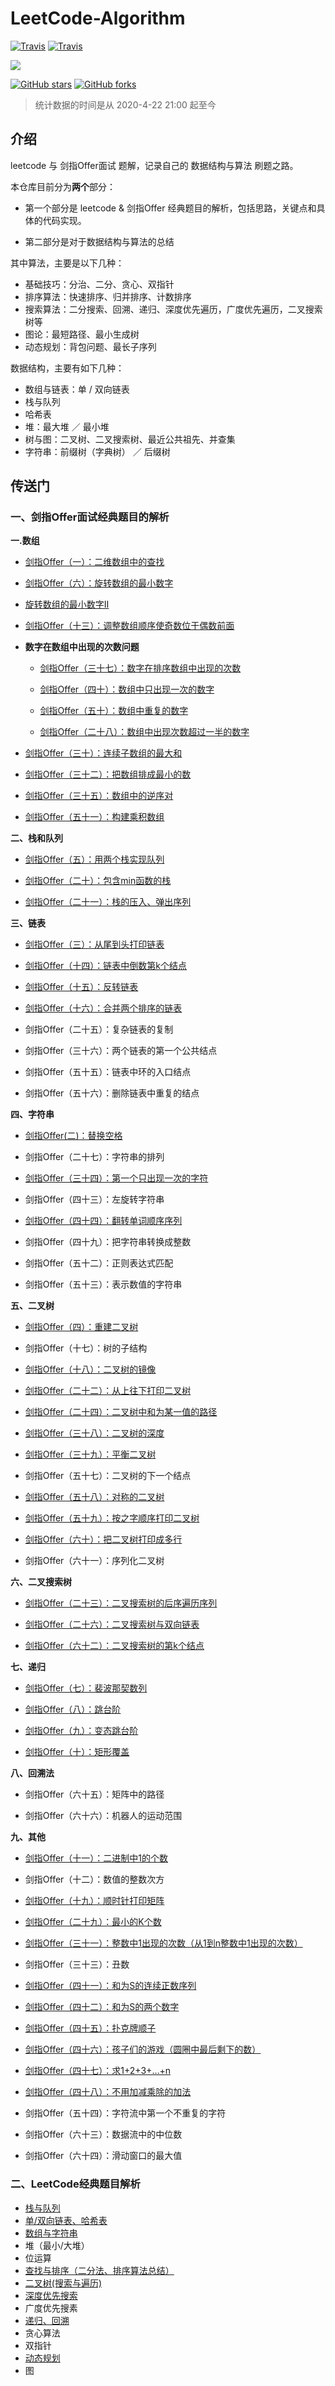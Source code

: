# LeetCode-Algorithm

[![Travis](https://img.shields.io/badge/language-C++-green.svg)]()
[![Travis](https://img.shields.io/badge/language-Python-red.svg)]()


[![](https://img.shields.io/badge/Zhihu-知乎-blue)](https://www.zhihu.com/people/qiu-feng-2-80)


[![GitHub stars](https://img.shields.io/github/stars/murufeng/LeetCode-Algorithm.svg?style=social&label=Stars)](https://github.com/murufeng/LeetCode-Algorithm)
[![GitHub forks](https://img.shields.io/github/forks/murufeng/LeetCode-Algorithm.svg?style=social&label=Forks)](https://github.com/murufeng/LeetCode-Algorithm)

> 统计数据的时间是从 2020-4-22 21:00 起至今



## 介绍

leetcode 与 剑指Offer面试 题解，记录自己的 数据结构与算法 刷题之路。

本仓库目前分为**两个**部分：

- 第一个部分是 leetcode & 剑指Offer 经典题目的解析，包括思路，关键点和具体的代码实现。

- 第二部分是对于数据结构与算法的总结



其中算法，主要是以下几种：

- 基础技巧：分治、二分、贪心、双指针
- 排序算法：快速排序、归并排序、计数排序
- 搜索算法：二分搜索、回溯、递归、深度优先遍历，广度优先遍历，二叉搜索树等
- 图论：最短路径、最小生成树
- 动态规划：背包问题、最长子序列

数据结构，主要有如下几种：

- 数组与链表：单 / 双向链表
- 栈与队列
- 哈希表
- 堆：最大堆 ／ 最小堆
- 树与图：二叉树、二叉搜索树、最近公共祖先、并查集
- 字符串：前缀树（字典树） ／ 后缀树


## 传送门

### 一、剑指Offer面试经典题目的解析
   **一.数组**
 - [剑指Offer（一）：二维数组中的查找](https://github.com/murufeng/LeetCode-Algorithm/blob/master/%E5%89%91%E6%8C%87Offer%E7%B3%BB%E5%88%97/%E6%95%B0%E7%BB%84/1.%E4%BA%8C%E7%BB%B4%E6%95%B0%E7%BB%84%E4%B8%AD%E7%9A%84%E6%9F%A5%E6%89%BE.md)

 - [剑指Offer（六）：旋转数组的最小数字](https://github.com/murufeng/LeetCode-Algorithm/blob/master/%E5%89%91%E6%8C%87Offer%E7%B3%BB%E5%88%97/%E6%95%B0%E7%BB%84/2.%E6%97%8B%E8%BD%AC%E6%95%B0%E7%BB%84%E7%9A%84%E6%9C%80%E5%B0%8F%E6%95%B0%E5%AD%97.md)

- [旋转数组的最小数字II](https://github.com/murufeng/LeetCode-Algorithm/blob/master/%E5%89%91%E6%8C%87Offer%E7%B3%BB%E5%88%97/%E6%95%B0%E7%BB%84/2_1.%E5%AF%BB%E6%89%BE%E6%97%8B%E8%BD%AC%E6%8E%92%E5%BA%8F%E6%95%B0%E7%BB%84%E4%B8%AD%E7%9A%84%E6%9C%80%E5%B0%8F%E5%80%BC%20II.md)

 - [剑指Offer（十三）：调整数组顺序使奇数位于偶数前面](https://github.com/murufeng/LeetCode-Algorithm/blob/master/%E5%89%91%E6%8C%87Offer%E7%B3%BB%E5%88%97/%E6%95%B0%E7%BB%84/3.%20%E8%B0%83%E6%95%B4%E6%95%B0%E7%BB%84%E9%A1%BA%E5%BA%8F%E4%BD%BF%E5%A5%87%E6%95%B0%E4%BD%8D%E4%BA%8E%E5%81%B6%E6%95%B0%E5%89%8D%E9%9D%A2.md)
 -  **数字在数组中出现的次数问题**
    - [剑指Offer（三十七）：数字在排序数组中出现的次数](https://github.com/murufeng/LeetCode-Algorithm/blob/master/%E5%89%91%E6%8C%87Offer%E7%B3%BB%E5%88%97/%E6%95%B0%E7%BB%84/5.%20%E7%BB%9F%E8%AE%A1%E6%95%B0%E5%AD%97%E5%9C%A8%E6%8E%92%E5%BA%8F%E6%95%B0%E7%BB%84%E4%B8%AD%E5%87%BA%E7%8E%B0%E7%9A%84%E6%AC%A1%E6%95%B0.md)

    - [剑指Offer（四十）：数组中只出现一次的数字](https://github.com/murufeng/LeetCode-Algorithm/blob/master/%E5%89%91%E6%8C%87Offer%E7%B3%BB%E5%88%97/%E6%95%B0%E7%BB%84/6.%20%E6%95%B0%E7%BB%84%E4%B8%AD%E5%8F%AA%E5%87%BA%E7%8E%B0%E4%B8%80%E6%AC%A1%E7%9A%84%E6%95%B0%E5%AD%97.md)

    - [剑指Offer（五十）：数组中重复的数字](https://github.com/murufeng/LeetCode-Algorithm/blob/master/%E5%89%91%E6%8C%87Offer%E7%B3%BB%E5%88%97/%E6%95%B0%E7%BB%84/7.%20%E6%95%B0%E7%BB%84%E4%B8%AD%E9%87%8D%E5%A4%8D%E7%9A%84%E6%95%B0%E5%AD%97.md)

    - [剑指Offer（二十八）：数组中出现次数超过一半的数字](https://github.com/murufeng/LeetCode-Algorithm/blob/master/%E5%89%91%E6%8C%87Offer%E7%B3%BB%E5%88%97/%E6%95%B0%E7%BB%84/4.%20%E6%95%B0%E7%BB%84%E4%B8%AD%E5%87%BA%E7%8E%B0%E6%AC%A1%E6%95%B0%E8%B6%85%E8%BF%87%E4%B8%80%E5%8D%8A%E7%9A%84%E6%95%B0%E5%AD%97.md)

 - [剑指Offer（三十）：连续子数组的最大和](https://github.com/murufeng/LeetCode-Algorithm/blob/master/%E5%89%91%E6%8C%87Offer%E7%B3%BB%E5%88%97/%E6%95%B0%E7%BB%84/8.%20%E8%BF%9E%E7%BB%AD%E5%AD%90%E6%95%B0%E7%BB%84%E7%9A%84%E6%9C%80%E5%A4%A7%E5%92%8C.md)

 - [剑指Offer（三十二）：把数组排成最小的数](https://github.com/murufeng/LeetCode-Algorithm/blob/master/%E5%89%91%E6%8C%87Offer%E7%B3%BB%E5%88%97/%E6%95%B0%E7%BB%84/10.%E6%8A%8A%E6%95%B0%E7%BB%84%E6%8E%92%E6%88%90%E6%9C%80%E5%B0%8F%E7%9A%84%E6%95%B0.md)

 - [剑指Offer（三十五）：数组中的逆序对](https://github.com/murufeng/LeetCode-Algorithm/blob/master/%E5%89%91%E6%8C%87Offer%E7%B3%BB%E5%88%97/%E6%95%B0%E7%BB%84/11.%E6%95%B0%E7%BB%84%E4%B8%AD%E7%9A%84%E9%80%86%E5%BA%8F%E5%AF%B9.md)

 - [剑指Offer（五十一）：构建乘积数组](https://github.com/murufeng/LeetCode-Algorithm/blob/master/%E5%89%91%E6%8C%87Offer%E7%B3%BB%E5%88%97/%E6%95%B0%E7%BB%84/9.%E6%9E%84%E5%BB%BA%E4%B9%98%E7%A7%AF%E6%95%B0%E7%BB%84.md)



**二、栈和队列**
- [剑指Offer（五）：用两个栈实现队列](https://github.com/murufeng/LeetCode-Algorithm/blob/master/%E5%89%91%E6%8C%87Offer%E7%B3%BB%E5%88%97/%E6%A0%88%E5%92%8C%E9%98%9F%E5%88%97/2.%20%E7%94%A8%E4%B8%A4%E4%B8%AA%E6%A0%88%E6%9D%A5%E5%AE%9E%E7%8E%B0%E9%98%9F%E5%88%97.md)

- [剑指Offer（二十）：包含min函数的栈](https://github.com/murufeng/LeetCode-Algorithm/blob/master/%E5%89%91%E6%8C%87Offer%E7%B3%BB%E5%88%97/%E6%A0%88%E5%92%8C%E9%98%9F%E5%88%97/3.%20%E5%8C%85%E5%90%ABmain%E5%87%BD%E6%95%B0%E7%9A%84%E6%A0%88.md)

- [剑指Offer（二十一）：栈的压入、弹出序列](https://github.com/murufeng/LeetCode-Algorithm/blob/master/%E5%89%91%E6%8C%87Offer%E7%B3%BB%E5%88%97/%E6%A0%88%E5%92%8C%E9%98%9F%E5%88%97/1.%20%E6%A0%88%E7%9A%84%E5%8E%8B%E5%85%A5%E3%80%81%E5%BC%B9%E5%87%BA%E5%BA%8F%E5%88%97.md)

**三、链表**

- [剑指Offer（三）：从尾到头打印链表](https://github.com/murufeng/LeetCode-Algorithm/blob/master/%E5%89%91%E6%8C%87Offer%E7%B3%BB%E5%88%97/%E9%93%BE%E8%A1%A8/1.%20%E4%BB%8E%E5%B0%BE%E5%88%B0%E5%A4%B4%E6%89%93%E5%8D%B0%E9%93%BE%E8%A1%A8.md)

- [剑指Offer（十四）：链表中倒数第k个结点](https://github.com/murufeng/LeetCode-Algorithm/blob/master/%E5%89%91%E6%8C%87Offer%E7%B3%BB%E5%88%97/%E9%93%BE%E8%A1%A8/2.%20%E9%93%BE%E8%A1%A8%E4%B8%AD%E7%9A%84%E5%80%92%E6%95%B0%E7%AC%ACK%E4%B8%AA%E7%BB%93%E7%82%B9.md)

- [剑指Offer（十五）：反转链表](https://github.com/murufeng/LeetCode-Algorithm/blob/master/%E5%89%91%E6%8C%87Offer%E7%B3%BB%E5%88%97/%E9%93%BE%E8%A1%A8/3.%E5%8F%8D%E8%BD%AC%E9%93%BE%E8%A1%A8.md)

- [剑指Offer（十六）：合并两个排序的链表](https://github.com/murufeng/LeetCode-Algorithm/blob/master/%E5%89%91%E6%8C%87Offer%E7%B3%BB%E5%88%97/%E9%93%BE%E8%A1%A8/4.%20%E5%90%88%E5%B9%B6%E4%B8%A4%E4%B8%AA%E6%8E%92%E5%BA%8F%E7%9A%84%E9%93%BE%E8%A1%A8.md)

- 剑指Offer（二十五）：复杂链表的复制

- 剑指Offer（三十六）：两个链表的第一个公共结点

- 剑指Offer（五十五）：链表中环的入口结点

- 剑指Offer（五十六）：删除链表中重复的结点

 
 **四、字符串**
 - [剑指Offer(二)：替换空格](https://github.com/murufeng/LeetCode-Algorithm/blob/master/%E5%89%91%E6%8C%87Offer%E7%B3%BB%E5%88%97/%E5%AD%97%E7%AC%A6%E4%B8%B2/1.%20%E6%9B%BF%E6%8D%A2%E7%A9%BA%E6%A0%BC.md)

 - 剑指Offer（二十七）：字符串的排列

 - [剑指Offer（三十四）：第一个只出现一次的字符](https://github.com/murufeng/LeetCode-Algorithm/blob/master/%E5%89%91%E6%8C%87Offer%E7%B3%BB%E5%88%97/%E5%AD%97%E7%AC%A6%E4%B8%B2/3.%20%E7%AC%AC%E4%B8%80%E6%AC%A1%E5%8F%AA%E5%87%BA%E7%8E%B0%E4%B8%80%E6%AC%A1%E7%9A%84%E5%AD%97%E7%AC%A6.md)

 - 剑指Offer（四十三）：左旋转字符串

 - [剑指Offer（四十四）：翻转单词顺序序列](https://github.com/murufeng/LeetCode-Algorithm/blob/master/%E5%89%91%E6%8C%87Offer%E7%B3%BB%E5%88%97/%E5%AD%97%E7%AC%A6%E4%B8%B2/5.%20%E7%BF%BB%E8%BD%AC%E5%8D%95%E8%AF%8D%E9%A1%BA%E5%BA%8F.md)

 - 剑指Offer（四十九）：把字符串转换成整数

 - 剑指Offer（五十二）：正则表达式匹配

 - 剑指Offer（五十三）：表示数值的字符串

**五、二叉树**
- [剑指Offer（四）：重建二叉树](https://github.com/murufeng/LeetCode-Algorithm/blob/master/%E5%89%91%E6%8C%87Offer%E7%B3%BB%E5%88%97/%E4%BA%8C%E5%8F%89%E6%A0%91/1.%20%E9%87%8D%E5%BB%BA%E4%BA%8C%E5%8F%89%E6%A0%91.md)

- 剑指Offer（十七）：树的子结构

- [剑指Offer（十八）：二叉树的镜像](https://github.com/murufeng/LeetCode-Algorithm/blob/master/%E5%89%91%E6%8C%87Offer%E7%B3%BB%E5%88%97/%E4%BA%8C%E5%8F%89%E6%A0%91/3.%20%E4%BA%8C%E5%8F%89%E6%A0%91%E7%9A%84%E9%95%9C%E5%83%8F.md)

- [剑指Offer（二十二）：从上往下打印二叉树](https://github.com/murufeng/LeetCode-Algorithm/blob/master/%E5%89%91%E6%8C%87Offer%E7%B3%BB%E5%88%97/%E4%BA%8C%E5%8F%89%E6%A0%91/4.%20%E4%BB%8E%E4%B8%8A%E5%BE%80%E4%B8%8B%E6%89%93%E5%8D%B0%E4%BA%8C%E5%8F%89%E6%A0%91.md)

- [剑指Offer（二十四）：二叉树中和为某一值的路径](https://github.com/murufeng/LeetCode-Algorithm/blob/master/%E5%89%91%E6%8C%87Offer%E7%B3%BB%E5%88%97/%E4%BA%8C%E5%8F%89%E6%A0%91/5.%20%E4%BA%8C%E5%8F%89%E6%A0%91%E4%B8%AD%E5%92%8C%E4%B8%BA%E6%9F%90%E4%B8%80%E5%80%BC%E7%9A%84%E8%B7%AF%E5%BE%84.md)

- [剑指Offer（三十八）：二叉树的深度](https://github.com/murufeng/LeetCode-Algorithm/blob/master/%E5%89%91%E6%8C%87Offer%E7%B3%BB%E5%88%97/%E4%BA%8C%E5%8F%89%E6%A0%91/6.%20%E4%BA%8C%E5%8F%89%E6%A0%91%E7%9A%84%E6%B7%B1%E5%BA%A6.md)

- [剑指Offer（三十九）：平衡二叉树](https://github.com/murufeng/LeetCode-Algorithm/blob/master/%E5%89%91%E6%8C%87Offer%E7%B3%BB%E5%88%97/%E4%BA%8C%E5%8F%89%E6%A0%91/7.%20%E5%B9%B3%E8%A1%A1%E4%BA%8C%E5%8F%89%E6%A0%91.md)

- 剑指Offer（五十七）：二叉树的下一个结点

- [剑指Offer（五十八）：对称的二叉树](https://github.com/murufeng/LeetCode-Algorithm/blob/master/%E5%89%91%E6%8C%87Offer%E7%B3%BB%E5%88%97/%E4%BA%8C%E5%8F%89%E6%A0%91/9.%20%E5%AF%B9%E7%A7%B0%E4%BA%8C%E5%8F%89%E6%A0%91.md)

- [剑指Offer（五十九）：按之字顺序打印二叉树](https://github.com/murufeng/LeetCode-Algorithm/blob/master/%E5%89%91%E6%8C%87Offer%E7%B3%BB%E5%88%97/%E4%BA%8C%E5%8F%89%E6%A0%91/10.%E6%8C%89%E4%B9%8B%E5%AD%97%E9%A1%BA%E5%BA%8F%E6%89%93%E5%8D%B0%E4%BA%8C%E5%8F%89%E6%A0%91.md)

- [剑指Offer（六十）：把二叉树打印成多行](https://github.com/murufeng/LeetCode-Algorithm/blob/master/%E5%89%91%E6%8C%87Offer%E7%B3%BB%E5%88%97/%E4%BA%8C%E5%8F%89%E6%A0%91/11.%20%E6%8A%8A%E4%BA%8C%E5%8F%89%E6%A0%91%E6%89%93%E5%8D%B0%E6%88%90%E5%A4%9A%E8%A1%8C.md)

- 剑指Offer（六十一）：序列化二叉树


**六、二叉搜索树**
- [剑指Offer（二十三）：二叉搜索树的后序遍历序列](https://github.com/murufeng/LeetCode-Algorithm/blob/master/%E5%89%91%E6%8C%87Offer%E7%B3%BB%E5%88%97/%E4%BA%8C%E5%8F%89%E6%90%9C%E7%B4%A2%E6%A0%91/1.%20%E4%BA%8C%E5%8F%89%E6%90%9C%E7%B4%A2%E6%A0%91%E7%9A%84%E5%90%8E%E5%BA%8F%E9%81%8D%E5%8E%86%E5%BA%8F%E5%88%97.md)

- [剑指Offer（二十六）：二叉搜索树与双向链表](https://github.com/murufeng/LeetCode-Algorithm/blob/master/%E5%89%91%E6%8C%87Offer%E7%B3%BB%E5%88%97/%E4%BA%8C%E5%8F%89%E6%90%9C%E7%B4%A2%E6%A0%91/26.%20%E4%BA%8C%E5%8F%89%E6%90%9C%E7%B4%A2%E6%A0%91%E4%B8%8E%E5%8F%8C%E5%90%91%E9%93%BE%E8%A1%A8.md)

- [剑指Offer（六十二）：二叉搜索树的第k个结点](https://github.com/murufeng/LeetCode-Algorithm/blob/master/%E5%89%91%E6%8C%87Offer%E7%B3%BB%E5%88%97/%E4%BA%8C%E5%8F%89%E6%90%9C%E7%B4%A2%E6%A0%91/62.%E4%BA%8C%E5%8F%89%E6%90%9C%E7%B4%A2%E6%A0%91%E7%9A%84%E7%AC%ACk%E4%B8%AA%E7%BB%93%E7%82%B9.md)

**七、递归**
- [剑指Offer（七）：裴波那契数列](https://github.com/murufeng/LeetCode-Algorithm/blob/master/%E5%89%91%E6%8C%87Offer%E7%B3%BB%E5%88%97/%E9%80%92%E5%BD%92/1.%E8%A3%B4%E6%B3%A2%E9%82%A3%E5%A5%91%E6%95%B0%E5%88%97.md)

- [剑指Offer（八）：跳台阶](https://github.com/murufeng/LeetCode-Algorithm/blob/master/%E5%89%91%E6%8C%87Offer%E7%B3%BB%E5%88%97/%E9%80%92%E5%BD%92/2.%20%E8%B7%B3%E5%8F%B0%E9%98%B6.md)

- [剑指Offer（九）：变态跳台阶](https://github.com/murufeng/LeetCode-Algorithm/blob/master/%E5%89%91%E6%8C%87Offer%E7%B3%BB%E5%88%97/%E9%80%92%E5%BD%92/3.%20%E5%8F%98%E6%80%81%E8%B7%B3%E5%8F%B0%E9%98%B6.md)

- [剑指Offer（十）：矩形覆盖](https://github.com/murufeng/LeetCode-Algorithm/blob/master/%E5%89%91%E6%8C%87Offer%E7%B3%BB%E5%88%97/%E9%80%92%E5%BD%92/4.%20%E7%9F%A9%E5%BD%A2%E8%A6%86%E7%9B%96.md)

**八、回溯法**
- 剑指Offer（六十五）：矩阵中的路径

- 剑指Offer（六十六）：机器人的运动范围

**九、其他**
- [剑指Offer（十一）：二进制中1的个数](https://github.com/murufeng/LeetCode-Algorithm/blob/master/%E5%89%91%E6%8C%87Offer%E7%B3%BB%E5%88%97/%E4%BD%8D%E8%BF%90%E7%AE%97/2.%E4%BA%8C%E8%BF%9B%E5%88%B6%E4%B8%AD1%E7%9A%84%E4%B8%AA%E6%95%B0.md)

- 剑指Offer（十二）：数值的整数次方

- [剑指Offer（十九）：顺时针打印矩阵](https://github.com/murufeng/LeetCode-Algorithm/blob/master/%E5%89%91%E6%8C%87Offer%E7%B3%BB%E5%88%97/%E5%85%B6%E4%BB%96/3.%E9%A1%BA%E6%97%B6%E9%92%88%E6%89%93%E5%8D%B0%E7%9F%A9%E9%98%B5.md)

- [剑指Offer（二十九）：最小的K个数](https://github.com/murufeng/LeetCode-Algorithm/blob/master/%E5%89%91%E6%8C%87Offer%E7%B3%BB%E5%88%97/%E5%85%B6%E4%BB%96/4.%E6%9C%80%E5%B0%8F%E7%9A%84k%E4%B8%AA%E6%95%B0.md)

- [剑指Offer（三十一）：整数中1出现的次数（从1到n整数中1出现的次数）](https://github.com/murufeng/LeetCode-Algorithm/blob/master/%E5%89%91%E6%8C%87Offer%E7%B3%BB%E5%88%97/%E4%BD%8D%E8%BF%90%E7%AE%97/3.%20%E6%95%B4%E6%95%B0%E4%B8%AD1%E5%87%BA%E7%8E%B0%E7%9A%84%E6%AC%A1%E6%95%B0%EF%BC%88%E4%BB%8E1%E5%88%B0n%E6%95%B4%E6%95%B0%E4%B8%AD1%E5%87%BA%E7%8E%B0%E7%9A%84%E6%AC%A1%E6%95%B0%EF%BC%89.md)

- 剑指Offer（三十三）：丑数

- [剑指Offer（四十一）：和为S的连续正数序列](https://github.com/murufeng/LeetCode-Algorithm/blob/master/%E5%89%91%E6%8C%87Offer%E7%B3%BB%E5%88%97/%E5%85%B6%E4%BB%96/7.%20%E5%92%8C%E4%B8%BAS%E7%9A%84%E8%BF%9E%E7%BB%AD%E6%AD%A3%E6%95%B0%E5%BA%8F%E5%88%97.md)

- [剑指Offer（四十二）：和为S的两个数字](https://github.com/murufeng/LeetCode-Algorithm/blob/master/%E5%89%91%E6%8C%87Offer%E7%B3%BB%E5%88%97/%E5%85%B6%E4%BB%96/6.%20%E5%92%8C%E4%B8%BAS%E7%9A%84%E4%B8%A4%E4%B8%AA%E6%95%B0%E5%AD%97.md)

- [剑指Offer（四十五）：扑克牌顺子](https://github.com/murufeng/LeetCode-Algorithm/blob/master/%E5%89%91%E6%8C%87Offer%E7%B3%BB%E5%88%97/%E5%85%B6%E4%BB%96/61.%20%E6%89%91%E5%85%8B%E7%89%8C%E4%B8%AD%E7%9A%84%E9%A1%BA%E5%AD%90.md)

- [剑指Offer（四十六）：孩子们的游戏（圆圈中最后剩下的数）](https://github.com/murufeng/LeetCode-Algorithm/blob/master/%E5%89%91%E6%8C%87Offer%E7%B3%BB%E5%88%97/%E5%85%B6%E4%BB%96/10.%E5%AD%A9%E5%AD%90%E4%BB%AC%E7%9A%84%E6%B8%B8%E6%88%8F.md)

- [剑指Offer（四十七）：求1+2+3+…+n](https://github.com/murufeng/LeetCode-Algorithm/blob/master/%E5%89%91%E6%8C%87Offer%E7%B3%BB%E5%88%97/%E5%85%B6%E4%BB%96/11.%20%E6%B1%821%2B2%2B3%2B...%2Bn%E7%9A%84%E5%80%BC.md)

- [剑指Offer（四十八）：不用加减乘除的加法](https://github.com/murufeng/LeetCode-Algorithm/blob/master/%E5%89%91%E6%8C%87Offer%E7%B3%BB%E5%88%97/%E4%BD%8D%E8%BF%90%E7%AE%97/1.%20%E4%B8%8D%E7%94%A8%E5%8A%A0%E5%87%8F%E4%B9%98%E9%99%A4%E7%9A%84%E5%8A%A0%E6%B3%95.md)

- 剑指Offer（五十四）：字符流中第一个不重复的字符

- 剑指Offer（六十三）：数据流中的中位数

- 剑指Offer（六十四）：滑动窗口的最大值

 
### 二、LeetCode经典题目解析
 - [栈与队列](https://github.com/murufeng/LeetCode-Algorithm/tree/master/LeetCode%E9%A2%98%E8%A7%A3/%E6%A0%88%E4%B8%8E%E9%98%9F%E5%88%97)
 - [单/双向链表、哈希表](https://github.com/murufeng/LeetCode-Algorithm/tree/master/LeetCode%E9%A2%98%E8%A7%A3/%E9%93%BE%E8%A1%A8)
 - [数组与字符串](https://github.com/murufeng/LeetCode-Algorithm/tree/master/LeetCode%E9%A2%98%E8%A7%A3/%E6%95%B0%E7%BB%84%E4%B8%8E%E5%AD%97%E7%AC%A6%E4%B8%B2)
 - 堆（最小/大堆）
 - 位运算
 - [查找与排序（二分法、排序算法总结）](https://github.com/murufeng/LeetCode-Algorithm/tree/master/LeetCode%E9%A2%98%E8%A7%A3/%E4%BA%8C%E5%88%86%E6%9F%A5%E6%89%BE)
 - [二叉树(搜索与遍历)](https://github.com/murufeng/LeetCode-Algorithm/tree/master/LeetCode%E9%A2%98%E8%A7%A3/%E4%BA%8C%E5%8F%89%E6%A0%91)
 - [深度优先搜索](https://github.com/murufeng/LeetCode-Algorithm/tree/master/LeetCode%E9%A2%98%E8%A7%A3/%E6%B7%B1%E5%BA%A6%E4%BC%98%E5%85%88%E6%90%9C%E7%B4%A2%E7%B3%BB%E5%88%97%E4%B8%93%E9%A2%98)
 - 广度优先搜素
 - [递归、回溯](https://github.com/murufeng/LeetCode-Algorithm/tree/master/LeetCode%E9%A2%98%E8%A7%A3/%E5%9B%9E%E6%BA%AF%E6%B3%95)
 - 贪心算法
 - 双指针
 - [动态规划](https://github.com/murufeng/LeetCode-Algorithm/tree/master/LeetCode%E9%A2%98%E8%A7%A3/%E5%8A%A8%E6%80%81%E8%A7%84%E5%88%92)
 - 图
 
